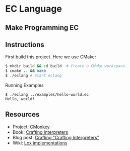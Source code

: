 # EC Language
## Make Programming EC

## Instructions

First build this project. Here we use CMake:

```bash
$ mkdir build && cd build  # Create a CMake workspace
$ cmake .. && make
$ ./eclang # Start eclang
```

Running Examples

```
$ ./eclang ../examples/hello-world.ec
Hello, world!
```

## Resources

- Project: [CMonkey](https://github.com/dannyvankooten/monkey-c-monkey-do)
- Book: [Crafting Interpreters](https://craftinginterpreters.com/)
- Blog post: [Crafting "Crafting Interpreters"](http://journal.stuffwithstuff.com/2020/04/05/crafting-crafting-interpreters/)
- Wiki: [Lox implementations](https://github.com/munificent/craftinginterpreters/wiki/Lox-implementations)
